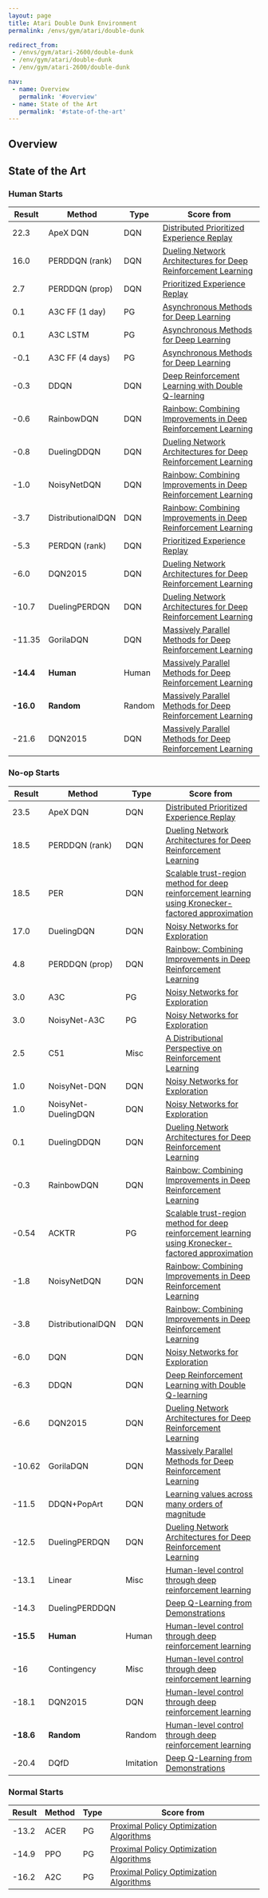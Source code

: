 ```yaml
---
layout: page
title: Atari Double Dunk Environment
permalink: /envs/gym/atari/double-dunk

redirect_from:
 - /envs/gym/atari-2600/double-dunk
 - /env/gym/atari/double-dunk
 - /env/gym/atari-2600/double-dunk

nav:
 - name: Overview
   permalink: '#overview'
 - name: State of the Art
   permalink: '#state-of-the-art'
---
```



## Overview

## State of the Art

### Human Starts

| Result | Method | Type | Score from |
|--------|--------|------|------------|
| 22.3 | ApeX DQN | DQN | [Distributed Prioritized Experience Replay](https://arxiv.org/abs/1803.00933) |
| 16.0 | PERDDQN (rank) | DQN | [Dueling Network Architectures for Deep Reinforcement Learning](https://arxiv.org/abs/1511.06581) |
| 2.7 | PERDDQN (prop) | DQN | [Prioritized Experience Replay](https://arxiv.org/abs/1511.05952) |
| 0.1 | A3C FF (1 day) | PG | [Asynchronous Methods for Deep Learning](https://arxiv.org/abs/1602.01783) |
| 0.1 | A3C LSTM | PG | [Asynchronous Methods for Deep Learning](https://arxiv.org/abs/1602.01783) |
| -0.1 | A3C FF (4 days) | PG | [Asynchronous Methods for Deep Learning](https://arxiv.org/abs/1602.01783) |
| -0.3 | DDQN | DQN | [Deep Reinforcement Learning with Double Q-learning](https://arxiv.org/abs/1509.06461) |
| -0.6 | RainbowDQN | DQN | [Rainbow: Combining Improvements in Deep Reinforcement Learning](https://arxiv.org/abs/1710.02298) |
| -0.8 | DuelingDDQN | DQN | [Dueling Network Architectures for Deep Reinforcement Learning](https://arxiv.org/abs/1511.06581) |
| -1.0 | NoisyNetDQN | DQN | [Rainbow: Combining Improvements in Deep Reinforcement Learning](https://arxiv.org/abs/1710.02298) |
| -3.7 | DistributionalDQN | DQN | [Rainbow: Combining Improvements in Deep Reinforcement Learning](https://arxiv.org/abs/1710.02298) |
| -5.3 | PERDQN (rank) | DQN | [Prioritized Experience Replay](https://arxiv.org/abs/1511.05952) |
| -6.0 | DQN2015 | DQN | [Dueling Network Architectures for Deep Reinforcement Learning](https://arxiv.org/abs/1511.06581) |
| -10.7 | DuelingPERDQN | DQN | [Dueling Network Architectures for Deep Reinforcement Learning](https://arxiv.org/abs/1511.06581) |
| -11.35 | GorilaDQN | DQN | [Massively Parallel Methods for Deep Reinforcement Learning](https://arxiv.org/abs/1507.04296) |
| **-14.4** | **Human** | Human | [Massively Parallel Methods for Deep Reinforcement Learning](https://arxiv.org/abs/1507.04296) |
| **-16.0** | **Random** | Random | [Massively Parallel Methods for Deep Reinforcement Learning](https://arxiv.org/abs/1507.04296) |
| -21.6 | DQN2015 | DQN | [Massively Parallel Methods for Deep Reinforcement Learning](https://arxiv.org/abs/1507.04296) |

### No-op Starts

| Result | Method | Type | Score from |
|--------|--------|------|------------|
| 23.5 | ApeX DQN | DQN | [Distributed Prioritized Experience Replay](https://arxiv.org/abs/1803.00933) |
| 18.5 | PERDDQN (rank) | DQN | [Dueling Network Architectures for Deep Reinforcement Learning](https://arxiv.org/abs/1511.06581) |
| 18.5 | PER | DQN | [Scalable trust-region method for deep reinforcement learning using Kronecker-factored approximation](https://arxiv.org/abs/1708.05144) |
| 17.0 | DuelingDQN | DQN | [Noisy Networks for Exploration](https://arxiv.org/abs/1706.10295) |
| 4.8 | PERDDQN (prop) | DQN | [Rainbow: Combining Improvements in Deep Reinforcement Learning](https://arxiv.org/abs/1710.02298) |
| 3.0 | A3C | PG | [Noisy Networks for Exploration](https://arxiv.org/abs/1706.10295) |
| 3.0 | NoisyNet-A3C | PG | [Noisy Networks for Exploration](https://arxiv.org/abs/1706.10295) |
| 2.5 | C51 | Misc | [A Distributional Perspective on Reinforcement Learning](https://arxiv.org/abs/1707.06887) |
| 1.0 | NoisyNet-DQN | DQN | [Noisy Networks for Exploration](https://arxiv.org/abs/1706.10295) |
| 1.0 | NoisyNet-DuelingDQN | DQN | [Noisy Networks for Exploration](https://arxiv.org/abs/1706.10295) |
| 0.1 | DuelingDDQN | DQN | [Dueling Network Architectures for Deep Reinforcement Learning](https://arxiv.org/abs/1511.06581) |
| -0.3 | RainbowDQN | DQN | [Rainbow: Combining Improvements in Deep Reinforcement Learning](https://arxiv.org/abs/1710.02298) |
| -0.54 | ACKTR | PG | [Scalable trust-region method for deep reinforcement learning using Kronecker-factored approximation](https://arxiv.org/abs/1708.05144) |
| -1.8 | NoisyNetDQN | DQN | [Rainbow: Combining Improvements in Deep Reinforcement Learning](https://arxiv.org/abs/1710.02298) |
| -3.8 | DistributionalDQN | DQN | [Rainbow: Combining Improvements in Deep Reinforcement Learning](https://arxiv.org/abs/1710.02298) |
| -6.0 | DQN | DQN | [Noisy Networks for Exploration](https://arxiv.org/abs/1706.10295) |
| -6.3 | DDQN | DQN | [Deep Reinforcement Learning with Double Q-learning](https://arxiv.org/abs/1509.06461) |
| -6.6 | DQN2015 | DQN | [Dueling Network Architectures for Deep Reinforcement Learning](https://arxiv.org/abs/1511.06581) |
| -10.62 | GorilaDQN | DQN | [Massively Parallel Methods for Deep Reinforcement Learning](https://arxiv.org/abs/1507.04296) |
| -11.5 | DDQN+PopArt | DQN | [Learning values across many orders of magnitude](https://arxiv.org/abs/1602.07714) |
| -12.5 | DuelingPERDQN | DQN | [Dueling Network Architectures for Deep Reinforcement Learning](https://arxiv.org/abs/1511.06581) |
| -13.1 | Linear | Misc | [Human-level control through deep reinforcement learning](https://storage.googleapis.com/deepmind-media/dqn/DQNNaturePaper.pdf) |
| -14.3 | DuelingPERDDQN |  | [Deep Q-Learning from Demonstrations](https://arxiv.org/abs/1704.03732) |
| **-15.5** | **Human** | Human | [Human-level control through deep reinforcement learning](https://storage.googleapis.com/deepmind-media/dqn/DQNNaturePaper.pdf) |
| -16 | Contingency | Misc | [Human-level control through deep reinforcement learning](https://storage.googleapis.com/deepmind-media/dqn/DQNNaturePaper.pdf) |
| -18.1 | DQN2015 | DQN | [Human-level control through deep reinforcement learning](https://storage.googleapis.com/deepmind-media/dqn/DQNNaturePaper.pdf) |
| **-18.6** | **Random** | Random | [Human-level control through deep reinforcement learning](https://storage.googleapis.com/deepmind-media/dqn/DQNNaturePaper.pdf) |
| -20.4 | DQfD | Imitation | [Deep Q-Learning from Demonstrations](https://arxiv.org/abs/1704.03732) |

### Normal Starts

| Result | Method | Type | Score from |
|--------|--------|------|------------|
| -13.2 | ACER | PG | [Proximal Policy Optimization Algorithms](https://arxiv.org/abs/1707.06347) |
| -14.9 | PPO | PG | [Proximal Policy Optimization Algorithms](https://arxiv.org/abs/1707.06347) |
| -16.2 | A2C | PG | [Proximal Policy Optimization Algorithms](https://arxiv.org/abs/1707.06347) |


